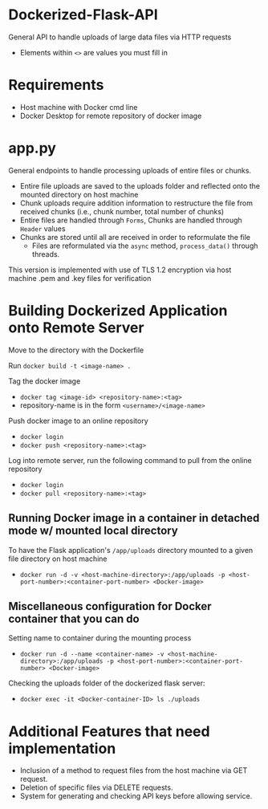# Dockerized-Flask-API
General API to handle uploads of large data files via HTTP requests
- Elements within `<>` are values you must fill in

# Requirements
  - Host machine with Docker cmd line
  - Docker Desktop for remote repository of docker image

# app.py
  General endpoints to handle processing uploads of entire files or chunks.
  - Entire file uploads are saved to the uploads folder and reflected onto the mounted directory on host machine
  - Chunk uploads require addition information to restructure the file from received chunks (i.e., chunk number, total number of chunks)
  - Entire files are handled through `Forms`, Chunks are handled through `Header` values
  - Chunks are stored until all are received in order to reformulate the file
    - Files are reformulated via the `async` method, `process_data()` through threads.

  This version is implemented with use of TLS 1.2 encryption via host machine .pem and .key files for verification



# Building Dockerized Application onto Remote Server
  Move to the directory with the Dockerfile
  
  Run `docker build -t <image-name> .`
  
  Tag the docker image
  - `docker tag <image-id> <repository-name>:<tag>`
  - repository-name is in the form `<username>/<image-name>`
  
  Push docker image to an online repository
  - `docker login`
  - `docker push <repository-name>:<tag>`
  
  Log into remote server, run the following command to pull from the online repository
  - `docker login`
  - `docker pull <repository-name>:<tag>`

## Running Docker image in a container in detached mode w/ mounted local directory
  To have the Flask application's `/app/uploads` directory mounted to a given file directory on host machine 
  - `docker run -d -v <host-machine-directory>:/app/uploads -p <host-port-number>:<container-port-number> <Docker-image>`

## Miscellaneous configuration for Docker container that you can do
  Setting name to container during the mounting process
  - `docker run -d --name <container-name> -v <host-machine-directory>:/app/uploads -p <host-port-number>:<container-port-number> <Docker-image>`

  Checking the uploads folder of the dockerized flask server:
  - `docker exec -it <Docker-container-ID> ls ./uploads`

# Additional Features that need implementation
  - Inclusion of a method to request files from the host machine via GET request.
  - Deletion of specific files via DELETE requests.
  - System for generating and checking API keys before allowing service.
  
